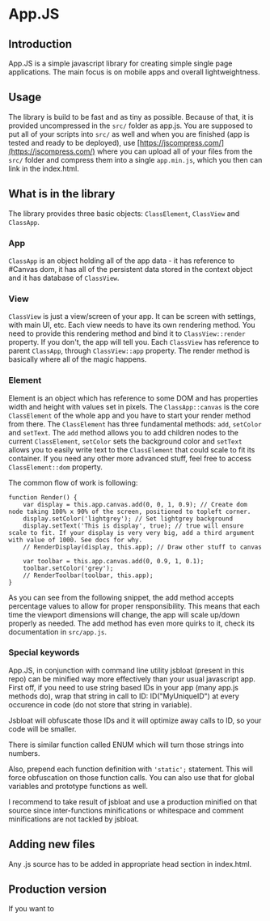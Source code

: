 # App.JS

## Introduction

App.JS is a simple javascript library for creating simple single page applications. The main focus is on mobile apps and overall lightweightness.

## Usage

The library is build to be fast and as tiny as possible. Because of that, it is provided uncompressed in the `src/` folder as app.js. You are supposed to put all of your scripts into `src/` as well and when you are finished (app is tested and ready to be deployed), use [https://jscompress.com/](https://jscompress.com/) where you can upload all of your files from the `src/` folder and compress them into a single `app.min.js`, which you then can link in the index.html.

## What is in the library

The library provides three basic objects: `ClassElement`, `ClassView` and `ClassApp`.

### App

`ClassApp` is an object holding all of the app data - it has reference to #Canvas dom, it has all of the persistent data stored in the context object and it has database of `ClassView`.

### View

`ClassView` is just a view/screen of your app. It can be screen with settings, with main UI, etc. Each view needs to have its own rendering method. You need to provide this rendering method and bind it to `ClassView::render` property. If you don't, the app will tell you. Each `ClassView` has reference to parent `ClassApp`, through `ClassView::app` property. The render method is basically where all of the magic happens.

### Element

Element is an object which has reference to some DOM and has properties width and height with values set in pixels. The `ClassApp::canvas` is the core `ClassElement` of the whole app and you have to start your render method from there. The `ClassElement` has three fundamental methods: `add`, `setColor` and `setText`. The `add` method allows you to add children nodes to the current `ClassElement`, `setColor` sets the background color and `setText` allows you to easily write text to the `ClassElement` that could scale to fit its container. If you need any other more advanced stuff, feel free to access `ClassElement::dom` property.

The common flow of work is following:

```
function Render() {
	var display = this.app.canvas.add(0, 0, 1, 0.9); // Create dom node taking 100% x 90% of the screen, positioned to topleft corner.
	display.setColor('lightgrey'); // Set lightgrey background
	display.setText('This is display', true); // true will ensure scale to fit. If your display is very very big, add a third argument with value of 1000. See docs for why.
	// RenderDisplay(display, this.app); // Draw other stuff to canvas
	
	var toolbar = this.app.canvas.add(0, 0.9, 1, 0.1);
	toolbar.setColor('grey');
	// RenderToolbar(toolbar, this.app);
}
```

As you can see from the following snippet, the add method accepts percentage values to allow for proper rensponsibility. This means that each time the viewport dimensions will change, the app will scale up/down properly as needed. The add method has even more quirks to it, check its documentation in `src/app.js`.

### Special keywords

App.JS, in conjunction with command line utility jsbloat (present in this repo) can be minified way more effectively than your usual javascript app. First off, if you need to use string based IDs in your app (many app.js methods do), wrap that string in call to ID: ID("MyUniqueID") at every occurence in code (do not store that string in variable).

Jsbloat will obfuscate those IDs and it will optimize away calls to ID, so your code will be smaller.

There is similar function called ENUM which will turn those strings into numbers.

Also, prepend each function definition with `'static';` statement. This will force obfuscation on those function calls. You can also use that for global variables and prototype functions as well.

I recommend to take result of jsbloat and use a production minified on that source since inter-functions minifications or whitespace and comment minifications are not tackled by jsbloat.

## Adding new files

Any .js source has to be added in appropriate head section in index.html.

## Production version

If you want to 